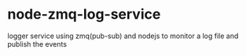 # node-zmq-log-service
logger service using zmq(pub-sub) and nodejs to monitor a log file and publish the events
